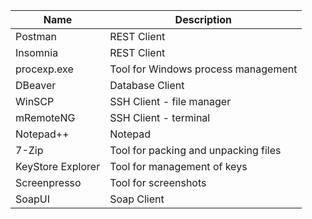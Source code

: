 | Name                   | Description                                                                   | 
|------------------------|-------------------------------------------------------------------------------|  
| Postman                | REST Client                                                                   |
| Insomnia               | REST Client                                                                   |
| procexp.exe            | Tool for Windows process management                                           |
| DBeaver                | Database Client                                                               |
| WinSCP                 | SSH Client - file manager                                                     |
| mRemoteNG              | SSH Client - terminal                                                         |
| Notepad++              | Notepad                                                                       |
| 7-Zip                  | Tool for packing and unpacking files                                          |
| KeyStore Explorer      | Tool for management of keys                                                   |
| Screenpresso           | Tool for screenshots                                                          |
| SoapUI                 | Soap Client                                                                   |

